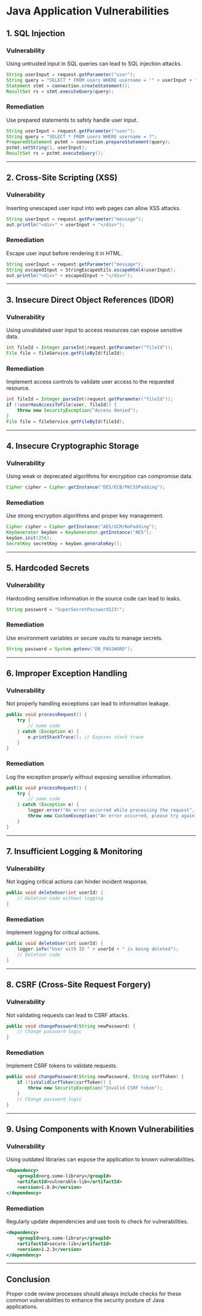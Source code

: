 # Java Application Vulnerabilities

## 1. SQL Injection

### Vulnerability
Using untrusted input in SQL queries can lead to SQL injection attacks.

```java
String userInput = request.getParameter("user");
String query = "SELECT * FROM users WHERE username = '" + userInput + "'";
Statement stmt = connection.createStatement();
ResultSet rs = stmt.executeQuery(query);
```

### Remediation
Use prepared statements to safely handle user input.

```java
String userInput = request.getParameter("user");
String query = "SELECT * FROM users WHERE username = ?";
PreparedStatement pstmt = connection.prepareStatement(query);
pstmt.setString(1, userInput);
ResultSet rs = pstmt.executeQuery();
```

---

## 2. Cross-Site Scripting (XSS)

### Vulnerability
Inserting unescaped user input into web pages can allow XSS attacks.

```java
String userInput = request.getParameter("message");
out.println("<div>" + userInput + "</div>");
```

### Remediation
Escape user input before rendering it in HTML.

```java
String userInput = request.getParameter("message");
String escapedInput = StringEscapeUtils.escapeHtml4(userInput);
out.println("<div>" + escapedInput + "</div>");
```

---

## 3. Insecure Direct Object References (IDOR)

### Vulnerability
Using unvalidated user input to access resources can expose sensitive data.

```java
int fileId = Integer.parseInt(request.getParameter("fileId"));
File file = fileService.getFileById(fileId);
```

### Remediation
Implement access controls to validate user access to the requested resource.

```java
int fileId = Integer.parseInt(request.getParameter("fileId"));
if (!userHasAccessToFile(user, fileId)) {
    throw new SecurityException("Access denied");
}
File file = fileService.getFileById(fileId);
```

---

## 4. Insecure Cryptographic Storage

### Vulnerability
Using weak or deprecated algorithms for encryption can compromise data.

```java
Cipher cipher = Cipher.getInstance("DES/ECB/PKCS5Padding");
```

### Remediation
Use strong encryption algorithms and proper key management.

```java
Cipher cipher = Cipher.getInstance("AES/GCM/NoPadding");
KeyGenerator keyGen = KeyGenerator.getInstance("AES");
keyGen.init(256);
SecretKey secretKey = keyGen.generateKey();
```

---

## 5. Hardcoded Secrets

### Vulnerability
Hardcoding sensitive information in the source code can lead to leaks.

```java
String password = "SuperSecretPassword123!";
```

### Remediation
Use environment variables or secure vaults to manage secrets.

```java
String password = System.getenv("DB_PASSWORD");
```

---

## 6. Improper Exception Handling

### Vulnerability
Not properly handling exceptions can lead to information leakage.

```java
public void processRequest() {
    try {
        // some code
    } catch (Exception e) {
        e.printStackTrace(); // Exposes stack trace
    }
}
```

### Remediation
Log the exception properly without exposing sensitive information.

```java
public void processRequest() {
    try {
        // some code
    } catch (Exception e) {
        logger.error("An error occurred while processing the request", e);
        throw new CustomException("An error occurred, please try again later");
    }
}
```

---

## 7. Insufficient Logging & Monitoring

### Vulnerability
Not logging critical actions can hinder incident response.

```java
public void deleteUser(int userId) {
    // Deletion code without logging
}
```

### Remediation
Implement logging for critical actions.

```java
public void deleteUser(int userId) {
    logger.info("User with ID " + userId + " is being deleted");
    // Deletion code
}
```

---

## 8. CSRF (Cross-Site Request Forgery)

### Vulnerability
Not validating requests can lead to CSRF attacks.

```java
public void changePassword(String newPassword) {
    // Change password logic
}
```

### Remediation
Implement CSRF tokens to validate requests.

```java
public void changePassword(String newPassword, String csrfToken) {
    if (!isValidCsrfToken(csrfToken)) {
        throw new SecurityException("Invalid CSRF token");
    }
    // Change password logic
}
```

---

## 9. Using Components with Known Vulnerabilities

### Vulnerability
Using outdated libraries can expose the application to known vulnerabilities.

```xml
<dependency>
    <groupId>org.some-library</groupId>
    <artifactId>vulnerable-lib</artifactId>
    <version>1.0.0</version>
</dependency>
```

### Remediation
Regularly update dependencies and use tools to check for vulnerabilities.

```xml
<dependency>
    <groupId>org.some-library</groupId>
    <artifactId>secure-lib</artifactId>
    <version>1.2.3</version>
</dependency>
```

---

## Conclusion
Proper code review processes should always include checks for these common vulnerabilities to enhance the security posture of Java applications.
